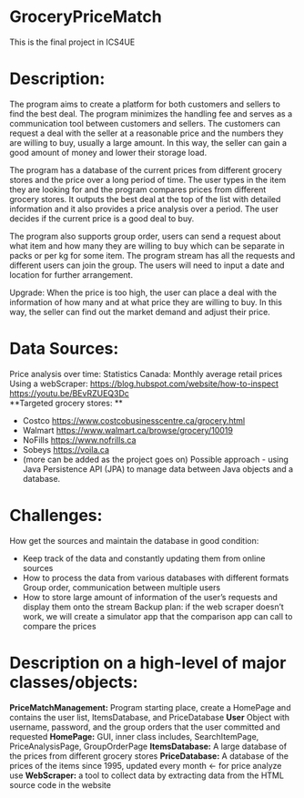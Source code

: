 # GroceryPriceMatch

This is the final project in ICS4UE

# Description: 
The program aims to create a platform for both customers and sellers to find the best deal. The program minimizes the handling fee and serves as a communication tool between customers and sellers. The customers can request a deal with the seller at a reasonable price and the numbers they are willing to buy, usually a large amount. In this way, the seller can gain a good amount of money and lower their storage load. 

The program has a database of the current prices from different grocery stores and the price over a long period of time. The user types in the item they are looking for and the program compares prices from different grocery stores. It outputs the best deal at the top of the list with detailed information and it also provides a price analysis over a period. The user decides if the current price is a good deal to buy.

The program also supports group order, users can send a request about what item and how many they are willing to buy which can be separate in packs or per kg for some item. The program stream has all the requests and different users can join the group. The users will need to input a date and location for further arrangement. 

Upgrade: When the price is too high, the user can place a deal with the information of how many and at what price they are willing to buy. In this way, the seller can find out the market demand and adjust their price. 

# Data Sources: 
Price analysis over time: Statistics Canada: Monthly average retail prices 
Using a webScraper: https://blog.hubspot.com/website/how-to-inspect  https://youtu.be/BEvRZUEQ3Dc  
**Targeted grocery stores: **
- Costco https://www.costcobusinesscentre.ca/grocery.html 
- Walmart https://www.walmart.ca/browse/grocery/10019	
- NoFills https://www.nofrills.ca	
- Sobeys https://voila.ca
- (more can be added as the project goes on)
Possible approach - using Java Persistence API (JPA) to manage data between Java objects and a database. 

# Challenges: 
How get the sources and maintain the database in good condition: 
- Keep track of the data and constantly updating them from online sources
- How to process the data from various databases with different formats
Group order, communication between multiple users
- How to store large amount of information of the user’s requests and display them onto the stream
Backup plan: if the web scraper doesn’t work, we will create a simulator app that the comparison app can call to compare the prices

# Description on a high-level of major classes/objects:
**PriceMatchManagement:** Program starting place, create a HomePage and contains the user list, ItemsDatabase, and PriceDatabase
**User** Object with username, password, and the group orders that the user committed and requested
**HomePage:** GUI, inner class includes, SearchItemPage, PriceAnalysisPage, GroupOrderPage
**ItemsDatabase:** A large database of the prices from different grocery stores
**PriceDatabase:** A database of the prices of the items since 1995, updated every month ← for price analyze use
**WebScraper:** a tool to collect data by extracting data from the HTML source code in the website

